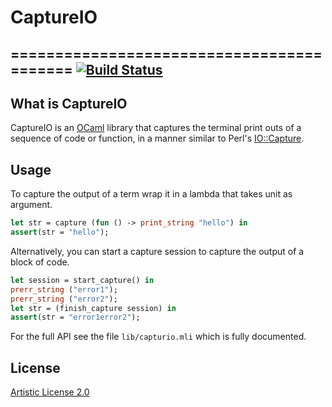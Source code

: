 
# CaptureIO
==========================================
[![Build Status](https://travis-ci.org/sylvarant/captureio.svg)](https://travis-ci.org/sylvarant/captureio)
---------------------------------------------------------------------------

What is CaptureIO
----------------------

CaptureIO is an [OCaml](http://www.ocaml.org) library 
that captures the terminal print outs of a sequence of code or function,
in a manner similar to Perl's [IO::Capture](http://search.cpan.org/~reynolds/IO-Capture-0.05/lib/IO/Capture.pm).

Usage
-----

To capture the output of a term wrap it in a lambda that takes unit as argument.

```ocaml
let str = capture (fun () -> print_string "hello") in
assert(str = "hello");
```

Alternatively, you can start a capture session to capture the output of a block of code. 

```ocaml
let session = start_capture() in
prerr_string ("error1");
prerr_string ("error2");
let str = (finish_capture session) in
assert(str = "error1error2");
```

For the full API see the file `lib/capturio.mli` which is fully documented.

## License

[Artistic License 2.0](http://www.perlfoundation.org/artistic_license_2_0)
